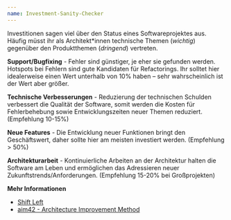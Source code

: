 ```yaml
---
name: Investment-Sanity-Checker
---
```

Investitionen sagen viel über den Status eines Softwareprojektes aus.
Häufig müsst ihr als Architekt\*innen technische Themen (*wichtig*) gegenüber
den Produktthemen (*dringend*) vertreten.

**Support/Bugfixing** - Fehler sind günstiger, je eher sie gefunden werden.
Hotspots bei Fehlern sind gute Kandidaten für Refactorings.
Ihr solltet hier idealerweise einen Wert unterhalb von 10% haben – sehr wahrscheinlich
ist der Wert aber größer.

**Technische Verbesserungen** - Reduzierung der technischen Schulden verbessert die Qualität der Software,
somit werden die Kosten für Fehlerbehebung sowie Entwicklungszeiten neuer Themen reduziert. (Empfehlung 10-15%)

**Neue Features** - Die Entwicklung neuer Funktionen bringt den Geschäftswert,
daher sollte hier am meisten investiert werden. (Empfehlung > 50%)

**Architekturarbeit** - Kontinuierliche Arbeiten an der Architektur halten die Software am Leben
und ermöglichen das Adressieren neuer Zukunftstrends/Anforderungen. (Empfehlung 15-20% bei Großprojekten)   

**Mehr Informationen**
* [Shift Left](https://smartbear.de/learn/automated-testing/shifting-left-in-testing/)
* [aim42 - Architecture Improvement Method](https://www.aim42.org/)
